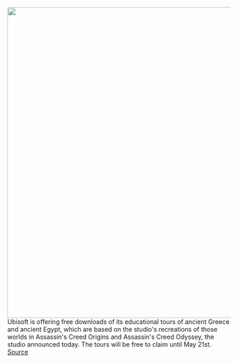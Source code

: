 <img src='https://cdn.vox-cdn.com/thumbor/eMl5Tcx9Rrjgk9JVBMiYXS2QLg0=/0x0:1920x1080/1200x800/filters:focal(1008x425:1314x731)/cdn.vox-cdn.com/uploads/chorus_image/image/66800286/Assassin_s_Creed__Origins_20180220132232.0.jpg' width='700px' /><br/>
Ubisoft is offering free downloads of its educational tours of ancient Greece and ancient Egypt, which are based on the studio's recreations of those worlds in Assassin's Creed Origins and Assassin's Creed Odyssey, the studio announced today. The tours will be free to claim until May 21st.
<a href='https://www.theverge.com/2020/5/14/21259446/ubisoft-assassins-creed-odyssey-origins-greece-egypt-free-discovery-tours'> Source <a/>